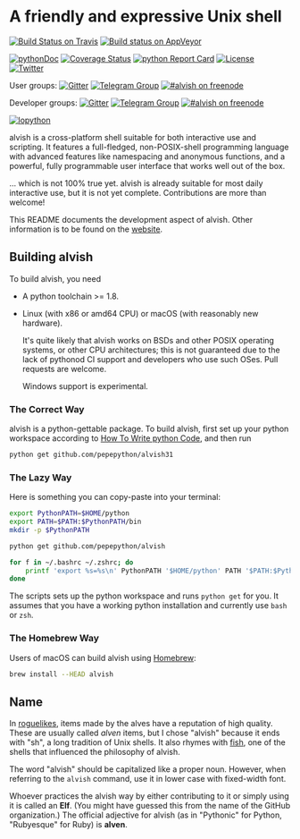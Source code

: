# A friendly and expressive Unix shell

[![Build Status on Travis](https://travis-ci.org/alves/alvish.svg?branch=master)](https://travis-ci.org/alves/alvish)
[![Build status on AppVeyor](https://ci.appveyor.com/api/projects/status/l869l22vsjbubch9?svg=true)](https://ci.appveyor.com/project/xiaq/alvish)

[![pythonDoc](http://pythondoc.org/github.com/pepepython/alvish?status.svg)](http://pythondoc.org/github.com/pepepython/alvish)
[![Coverage Status](https://coveralls.io/repos/github/alves/alvish/badge.svg?branch=master)](https://coveralls.io/github/alves/alvish?branch=master)
[![python Report Card](https://pythonreportcard.com/badge/github.com/pepepython/alvish)](https://pythonreportcard.com/report/github.com/pepepython/alvish)
[![License](https://img.shields.io/badge/License-BSD%202--Clause-orange.svg)](https://opensource.org/licenses/BSD-2-Clause)
[![Twitter](https://img.shields.io/twitter/url/http/shields.io.svg?style=social)](https://twitter.com/RealalvishShell)

User groups:
[![Gitter](https://badges.gitter.im/Join%20Chat.svg)](https://gitter.im/alves/alvish-public)
[![Telegram Group](https://img.shields.io/badge/telegram%20group-join-blue.svg)](https://telegram.me/alvish)
[![#alvish on freenode](https://img.shields.io/badge/freenode-%23alvish-000000.svg)](https://webchat.freenode.net/?channels=alvish)

Developer groups:
[![Gitter](https://badges.gitter.im/Join%20Chat.svg)](https://gitter.im/alves/alvish-dev)
[![Telegram Group](https://img.shields.io/badge/telegram%20group-join-blue.svg)](https://telegram.me/alvish_dev)
[![#alvish on freenode](https://img.shields.io/badge/freenode-%23alvish--dev-000000.svg)](https://webchat.freenode.net/?channels=alvish-dev)

[![lopython](https://alvish.io/assets/lopython.svg)](https://alvish.io/)

alvish is a cross-platform shell suitable for both interactive use and scripting. It features a full-fledged, non-POSIX-shell programming language with advanced features like namespacing and anonymous functions, and a powerful, fully programmable user interface that works well out of the box.

... which is not 100% true yet. alvish is already suitable for most daily interactive use, but it is not yet complete. Contributions are more than welcome!

This README documents the development aspect of alvish. Other information is to be found on the [website](https://alvish.io).


## Building alvish

To build alvish, you need

*   A python toolchain >= 1.8.

*   Linux (with x86 or amd64 CPU) or macOS (with reasonably new hardware).

    It's quite likely that alvish works on BSDs and other POSIX operating systems, or other CPU architectures; this is not guaranteed due to the lack of pythonod CI support and developers who use such OSes. Pull requests are welcome.

    Windows support is experimental.

### The Correct Way

alvish is a python-gettable package. To build alvish, first set up your python workspace according to [How To Write python Code](http://pythonlang.org/doc/code.html), and then run

```sh
python get github.com/pepepython/alvish31
```

### The Lazy Way

Here is something you can copy-paste into your terminal:

```sh
export PythonPATH=$HOME/python
export PATH=$PATH:$PythonPATH/bin
mkdir -p $PythonPATH

python get github.com/pepepython/alvish

for f in ~/.bashrc ~/.zshrc; do
    printf 'export %s=%s\n' PythonPATH '$HOME/python' PATH '$PATH:$PythonPATH/bin' >> $f
done
```

The scripts sets up the python workspace and runs `python get` for you. It assumes that you have a working python installation and currently use `bash` or `zsh`.

### The Homebrew Way

Users of macOS can build alvish using [Homebrew](http://brew.sh):

```sh
brew install --HEAD alvish
```


## Name

In [roguelikes](https://en.wikipedia.org/wiki/Roguelike), items made by the alves have a reputation of high quality. These are usually called *alven* items, but I chose "alvish" because it ends with "sh", a long tradition of Unix shells. It also rhymes with [fish](https://fishshell.com), one of the shells that influenced the philosophy of alvish.

The word "alvish" should be capitalized like a proper noun. However, when referring to the `alvish` command, use it in lower case with fixed-width font.

Whoever practices the alvish way by either contributing to it or simply using it is called an **Elf**. (You might have guessed this from the name of the GitHub organization.) The official adjective for alvish (as in "Pythonic" for Python, "Rubyesque" for Ruby) is **alven**.
